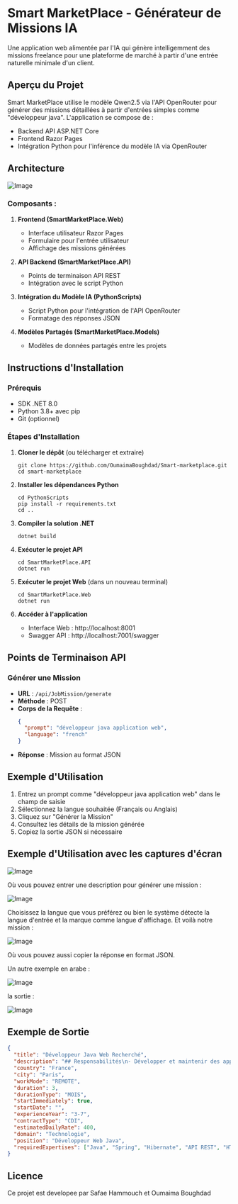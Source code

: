 # Smart MarketPlace - Générateur de Missions IA

Une application web alimentée par l'IA qui génère intelligemment des missions freelance pour une plateforme de marché à partir d'une entrée naturelle minimale d'un client.

## Aperçu du Projet

Smart MarketPlace utilise le modèle Qwen2.5 via l'API OpenRouter pour générer des missions détaillées à partir d'entrées simples comme "développeur java". L'application se compose de :

- Backend API ASP.NET Core
- Frontend Razor Pages
- Intégration Python pour l'inférence du modèle IA via OpenRouter

## Architecture

![Image](https://github.com/user-attachments/assets/8390e395-2916-40f0-9ab6-72fe9fbb3e7b)

### Composants :

1. **Frontend (SmartMarketPlace.Web)**
   - Interface utilisateur Razor Pages
   - Formulaire pour l'entrée utilisateur
   - Affichage des missions générées

2. **API Backend (SmartMarketPlace.API)**
   - Points de terminaison API REST
   - Intégration avec le script Python

3. **Intégration du Modèle IA (PythonScripts)**
   - Script Python pour l'intégration de l'API OpenRouter
   - Formatage des réponses JSON

4. **Modèles Partagés (SmartMarketPlace.Models)**
   - Modèles de données partagés entre les projets

## Instructions d'Installation

### Prérequis

- SDK .NET 8.0
- Python 3.8+ avec pip
- Git (optionnel)

### Étapes d'Installation

1. **Cloner le dépôt** (ou télécharger et extraire)
   ```
   git clone https://github.com/OumaimaBoughdad/Smart-marketplace.git
   cd smart-marketplace
   ```

2. **Installer les dépendances Python**
   ```
   cd PythonScripts
   pip install -r requirements.txt
   cd ..
   ```

3. **Compiler la solution .NET**
   ```
   dotnet build
   ```

4. **Exécuter le projet API**
   ```
   cd SmartMarketPlace.API
   dotnet run
   ```

5. **Exécuter le projet Web** (dans un nouveau terminal)
   ```
   cd SmartMarketPlace.Web
   dotnet run
   ```

6. **Accéder à l'application**
   - Interface Web : http://localhost:8001
   - Swagger API : http://localhost:7001/swagger



## Points de Terminaison API

### Générer une Mission
- **URL** : `/api/JobMission/generate`
- **Méthode** : POST
- **Corps de la Requête** :
  ```json
  {
    "prompt": "développeur java application web",
    "language": "french"
  }
  ```
- **Réponse** : Mission au format JSON

## Exemple d'Utilisation

1. Entrez un prompt comme "développeur java application web" dans le champ de saisie
2. Sélectionnez la langue souhaitée (Français ou Anglais)
3. Cliquez sur "Générer la Mission"
4. Consultez les détails de la mission générée
5. Copiez la sortie JSON si nécessaire

## Exemple d'Utilisation avec les captures d'écran

![Image](Images\mission1.png)

Où vous pouvez entrer une description pour générer une mission :


![Image](Images\MISSION2.png)

Choisissez la langue que vous préférez ou bien le système détecte la langue d'entrée et la marque comme langue d'affichage.
Et voilà notre mission :


![Image](Images\MISSION3.png)

Où vous pouvez aussi copier la réponse en format JSON.

Un autre exemple en arabe :

![Image](Images\mission4.png)

la sortie : 

![Image](Images\mission5.png)


## Exemple de Sortie

```json
{
  "title": "Développeur Java Web Recherché",
  "description": "## Responsabilités\n- Développer et maintenir des applications web Java\n- Collaborer avec les équipes de design et backend\n- Implémenter des solutions robustes et évolutives\n- Participer aux revues de code et aux tests\n\n## Exigences\n- Solide expérience avec Java et les technologies web\n- Connaissance du Framework Spring, Hibernate\n- Compréhension des API RESTful\n- Expérience avec les technologies front-end (HTML, CSS, JavaScript)",
  "country": "France",
  "city": "Paris",
  "workMode": "REMOTE",
  "duration": 3,
  "durationType": "MOIS",
  "startImmediately": true,
  "startDate": "",
  "experienceYear": "3-7",
  "contractType": "CDI",
  "estimatedDailyRate": 400,
  "domain": "Technologie",
  "position": "Développeur Web Java",
  "requiredExpertises": ["Java", "Spring", "Hibernate", "API REST", "HTML/CSS", "JavaScript"]
}
```



## Licence

Ce projet est developee par Safae Hammouch et Oumaima Boughdad
